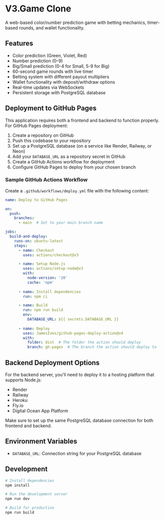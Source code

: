 # V3.Game Clone

A web-based color/number prediction game with betting mechanics, timer-based rounds, and wallet functionality.

## Features

- Color prediction (Green, Violet, Red)
- Number prediction (0-9)
- Big/Small prediction (0-4 for Small, 5-9 for Big)
- 60-second game rounds with live timer
- Betting system with different payout multipliers
- Wallet functionality with deposit/withdraw options
- Real-time updates via WebSockets
- Persistent storage with PostgreSQL database

## Deployment to GitHub Pages

This application requires both a frontend and backend to function properly. For GitHub Pages deployment:

1. Create a repository on GitHub
2. Push this codebase to your repository
3. Set up a PostgreSQL database (on a service like Render, Railway, or Neon)
4. Add your `DATABASE_URL` as a repository secret in GitHub
5. Create a GitHub Actions workflow for deployment
6. Configure GitHub Pages to deploy from your chosen branch

### Sample GitHub Actions Workflow

Create a `.github/workflows/deploy.yml` file with the following content:

```yaml
name: Deploy to GitHub Pages

on:
  push:
    branches:
      - main  # Set to your main branch name

jobs:
  build-and-deploy:
    runs-on: ubuntu-latest
    steps:
      - name: Checkout
        uses: actions/checkout@v3

      - name: Setup Node.js
        uses: actions/setup-node@v3
        with:
          node-version: '20'
          cache: 'npm'
          
      - name: Install dependencies
        run: npm ci

      - name: Build
        run: npm run build
        env:
          DATABASE_URL: ${{ secrets.DATABASE_URL }}
          
      - name: Deploy
        uses: JamesIves/github-pages-deploy-action@v4
        with:
          folder: dist  # The folder the action should deploy
          branch: gh-pages  # The branch the action should deploy to
```

## Backend Deployment Options

For the backend server, you'll need to deploy it to a hosting platform that supports Node.js:

- Render
- Railway
- Heroku
- Fly.io
- Digital Ocean App Platform

Make sure to set up the same PostgreSQL database connection for both frontend and backend.

## Environment Variables

- `DATABASE_URL`: Connection string for your PostgreSQL database

## Development

```bash
# Install dependencies
npm install

# Run the development server
npm run dev

# Build for production
npm run build
```